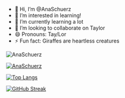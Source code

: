 - 👋 Hi, I’m @AnaSchuerz
- 👀 I’m interested in learning!
- 🌱 I’m currently learning a lot
- 💞️ I’m looking to collaborate on Taylor
- 😄 Pronouns: Tay/Lor
- ⚡ Fun fact: Giraffes are heartless creatures

<p align="left"> <img src="https://komarev.com/ghpvc/?username=AnaSchuerz&label=Profile%20views&color=0e75b6&style=flat" alt="AnaSchuerz" /> </p>

<p align="left"> <a href="https://github.com/ryo-ma/github-profile-trophy"><img src="https://github-profile-trophy.vercel.app/?username=AnaSchuerz&theme=darkhub&column=3" alt="AnaSchuerz" /></a> </p>

[![Top Langs](https://github-readme-stats.vercel.app/api/top-langs/?username=AnaSchuerz&theme=tokyonight)](https://github.com/anuraghazra/github-readme-stats)

<div class="github-stats-container">
    <a href="https://git.io/streak-stats"><img src="https://github-readme-streak-stats.herokuapp.com?user=AnaSchuerz&theme=vue-dark&date_format=j%20M%5B%20Y%5D" alt="GitHub Streak" /></a>
</div>
<!---
AnaSchuerz/AnaSchuerz is a ✨ special ✨ repository because its `README.md` (this file) appears on your GitHub profile.
You can click the Preview link to take a look at your changes.
--->
